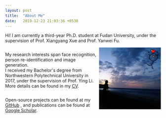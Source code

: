 ```yaml
---
layout: post
title:  "About Me"
date:   2019-12-23 21:03:36 +0530
---
```


Hi! I am currently a third-year Ph.D. student at Fudan University, under the supervision of Prof. Xiangyang Xue and Prof. Yanwei Fu.

<div>
<img src="/img/about/portfolio.png" alt="." width="200" height="200" align="right">
<span style="display:inline-block;width:60%;word-wrap:break-word;white-space:normal;">

My research interests span face recognition, person re-identification and image generation.
<br>
I received my Bachelor's degree from Northwestern Polytechnical University in 2017, under the supervision of Prof. Ying Li.
<br>
More details can be found in my <a href="/img/about/CV_wwx.pdf" target="_blank">CV</a>.
<br>
</span>
</div>

Open-source projects can be found at my <a href="https://github.com/wxwangIris" target="_blank">GitHub</a>
, and publications can be found at <a href="https://scholar.google.com/citations?user=BN9Q_dcAAAAJ&hl=en" target="_blank">Google Scholar</a>. 
